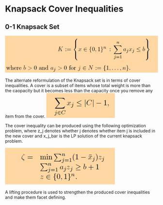 # Knapsack Cover Inequalities

## 0-1 Knapsack Set
![](knap.PNG)

The alternate reformulation of the Knapsack set is in terms of cover inequalities. A cover is a subset of items whose total weight is more than the caopacity but it becomes less than the capacity once you remove any item from the cover. 
![](cover.PNG)


The cover inequality can be produced using the following optimization problem, where z_j denotes whether j denotes whether item j is included in the new cover and x_j_bar is the LP solution of the current knapsack problem.

![](coverprob.PNG)


A lifting procedure is used to strengthen the produced cover inequalities and make them facet defining. 
